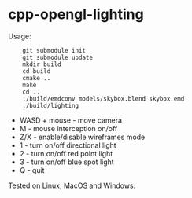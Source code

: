 # cpp-opengl-lighting

Usage:

```
    git submodule init
    git submodule update
    mkdir build
    cd build
    cmake ..
    make
    cd ..
    ./build/emdconv models/skybox.blend skybox.emd
    ./build/lighting
```

* WASD + mouse - move camera
* M - mouse interception on/off
* Z/X - enable/disable wireframes mode
* 1 - turn on/off directional light
* 2 - turn on/off red point light
* 3 - turn on/off blue spot light
* Q - quit

Tested on Linux, MacOS and Windows.
